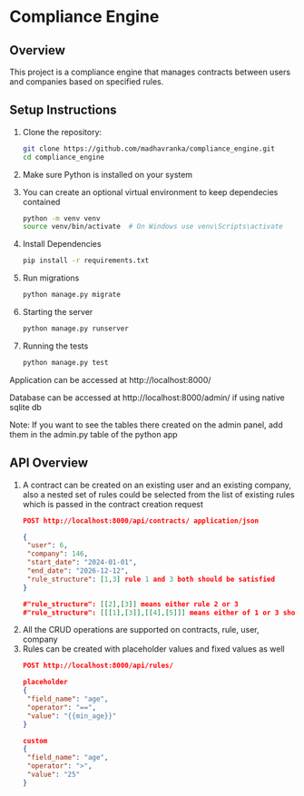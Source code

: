# Compliance Engine

## Overview

This project is a compliance engine that manages contracts between users and companies based on specified rules.

## Setup Instructions

1. Clone the repository:
   ```bash
   git clone https://github.com/madhavranka/compliance_engine.git 
   cd compliance_engine 
2. Make sure Python is installed on your system

3. You can create an optional virtual environment to keep dependecies contained
   ```bash
   python -m venv venv 
   source venv/bin/activate  # On Windows use venv\Scripts\activate
4. Install Dependencies
   ```bash
   pip install -r requirements.txt
5. Run migrations
   ```bash
   python manage.py migrate 
6. Starting the server
   ```bash
   python manage.py runserver 
7. Running the tests
   ```bash
   python manage.py test
Application can be accessed at http://localhost:8000/

Database can be accessed at http://localhost:8000/admin/ if using native sqlite db

Note: If you want to see the tables there created on the admin panel, add them in the admin.py table of the python app

## API Overview
1. A contract can be created on an existing user and an existing company, also a nested set of rules could be selected from the list of existing rules which is passed in the contract creation request
   ```JSON
   POST http://localhost:8000/api/contracts/ application/json

   {
    "user": 6,
    "company": 146,
    "start_date": "2024-01-01",
    "end_date": "2026-12-12",
    "rule_structure": [1,3] rule 1 and 3 both should be satisfied
   }

   #"rule_structure": [[2],[3]] means either rule 2 or 3
   #"rule_structure": [[[1],[3]],[[4],[5]]] means either of 1 or 3 should be valid alongwith either of 4 or 5
2. All the CRUD operations are supported on contracts, rule, user, company
3. Rules can be created with placeholder values and fixed values as well
   ```JSON
   POST http://localhost:8000/api/rules/

   placeholder
   {
    "field_name": "age",
    "operator": "==",
    "value": "{{min_age}}"
   }

   custom
   {
    "field_name": "age",
    "operator": ">",
    "value": "25"
   }